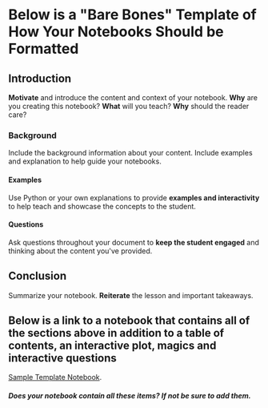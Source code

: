 # Below is a "Bare Bones" Template of How Your Notebooks Should be Formatted

## Introduction

**Motivate**  and introduce the content and context of your notebook. **Why** are you creating this notebook? **What** will you teach? **Why** should the reader care?

### Background

Include the background information about your content. Include examples and explanation to help guide your notebooks.

#### Examples

Use Python or your own explanations to provide **examples and interactivity** to help teach and showcase the concepts to the student.

#### Questions

Ask questions throughout your document to **keep the student engaged** and thinking about the content you've provided.

## Conclusion

Summarize your notebook. **Reiterate** the lesson and important takeaways.   

## Below is a link to a notebook that contains all of the sections above in addition to a table of contents, an interactive plot, magics and interactive questions

[Sample Template Notebook](https://github.com/callysto/notebook-templates/blob/master/templates/Notebook_Template_With_TableContents.ipynb).

##### Does your notebook contain all these items? If not be sure to add them.

